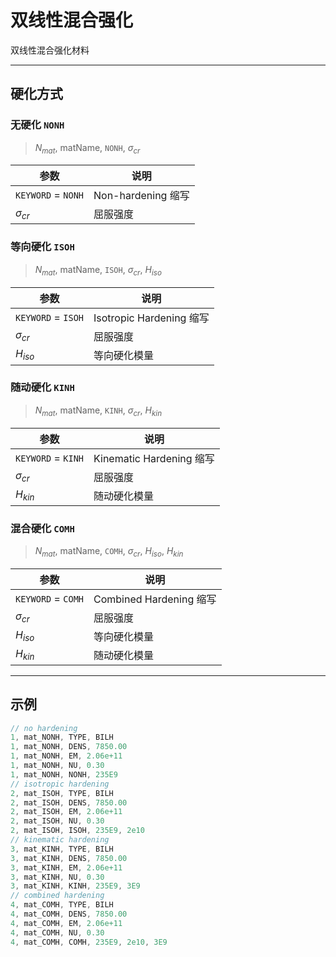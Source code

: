# 双线性混合强化

双线性混合强化材料

---

## 硬化方式

### 无硬化 `NONH`

> $N_{mat}$, matName, `NONH`, $\sigma_{cr}$

| 参数               | 说明               |
| ------------------ | ------------------ |
| `KEYWORD` = `NONH` | Non-hardening 缩写 |
| $\sigma_{cr}$      | 屈服强度           |


### 等向硬化 `ISOH`

> $N_{mat}$, matName, `ISOH`, $\sigma_{cr}$, $H_{iso}$

| 参数               | 说明                     |
| ------------------ | ------------------------ |
| `KEYWORD` = `ISOH` | Isotropic Hardening 缩写 |
| $\sigma_{cr}$      | 屈服强度                 |
| $H_{iso}$          | 等向硬化模量             |


### 随动硬化 `KINH`

> $N_{mat}$, matName, `KINH`, $\sigma_{cr}$, $H_{kin}$

| 参数               | 说明                     |
| ------------------ | ------------------------ |
| `KEYWORD` = `KINH` | Kinematic Hardening 缩写 |
| $\sigma_{cr}$      | 屈服强度                 |
| $H_{kin}$          | 随动硬化模量             |


### 混合硬化 `COMH`

> $N_{mat}$, matName, `COMH`, $\sigma_{cr}$, $H_{iso}$, $H_{kin}$

| 参数               | 说明                    |
| ------------------ | ----------------------- |
| `KEYWORD` = `COMH` | Combined Hardening 缩写 |
| $\sigma_{cr}$      | 屈服强度                |
| $H_{iso}$          | 等向硬化模量            |
| $H_{kin}$          | 随动硬化模量            |

---

## 示例

```c
// no hardening
1, mat_NONH, TYPE, BILH
1, mat_NONH, DENS, 7850.00
1, mat_NONH, EM, 2.06e+11
1, mat_NONH, NU, 0.30
1, mat_NONH, NONH, 235E9
// isotropic hardening
2, mat_ISOH, TYPE, BILH
2, mat_ISOH, DENS, 7850.00
2, mat_ISOH, EM, 2.06e+11
2, mat_ISOH, NU, 0.30
2, mat_ISOH, ISOH, 235E9, 2e10
// kinematic hardening
3, mat_KINH, TYPE, BILH
3, mat_KINH, DENS, 7850.00
3, mat_KINH, EM, 2.06e+11
3, mat_KINH, NU, 0.30
3, mat_KINH, KINH, 235E9, 3E9
// combined hardening
4, mat_COMH, TYPE, BILH
4, mat_COMH, DENS, 7850.00
4, mat_COMH, EM, 2.06e+11
4, mat_COMH, NU, 0.30
4, mat_COMH, COMH, 235E9, 2e10, 3E9 
```